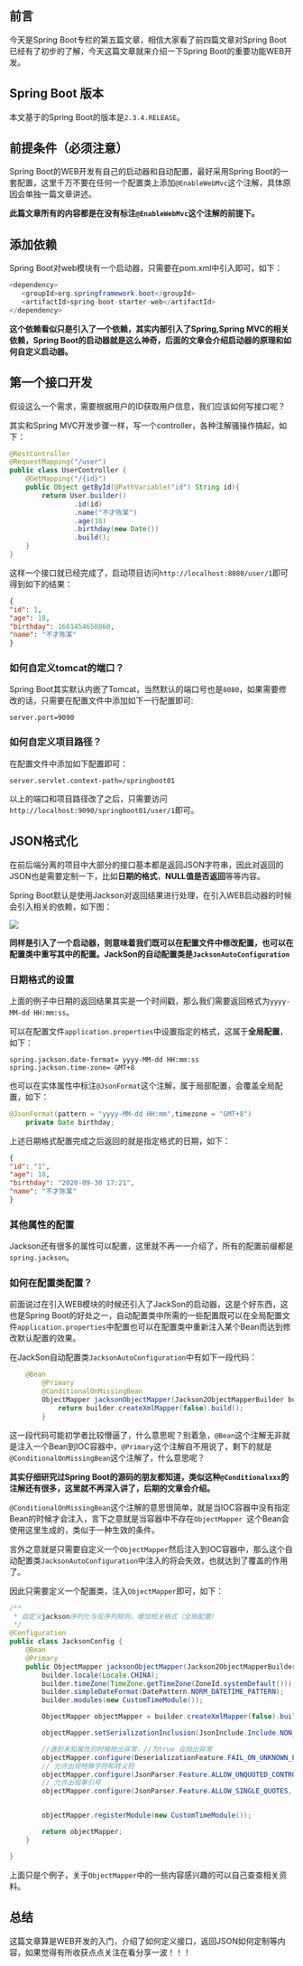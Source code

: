 ## 前言
今天是Spring Boot专栏的第五篇文章，相信大家看了前四篇文章对Spring Boot已经有了初步的了解，今天这篇文章就来介绍一下Spring Boot的重要功能WEB开发。

## Spring Boot 版本
本文基于的Spring Boot的版本是`2.3.4.RELEASE`。

## 前提条件（必须注意）
Spring Boot的WEB开发有自己的启动器和自动配置，最好采用Spring Boot的一套配置，这里千万不要在任何一个配置类上添加`@EnableWebMvc`这个注解，具体原因会单独一篇文章讲述。

**此篇文章所有的内容都是在没有标注`@EnableWebMvc`这个注解的前提下。**


## 添加依赖
Spring Boot对web模块有一个启动器，只需要在pom.xml中引入即可，如下：
```java
<dependency>
   <groupId>org.springframework.boot</groupId>
   <artifactId>spring-boot-starter-web</artifactId>
</dependency>
```

**这个依赖看似只是引入了一个依赖，其实内部引入了Spring,Spring MVC的相关依赖，Spring Boot的启动器就是这么神奇，后面的文章会介绍启动器的原理和如何自定义启动器。**

## 第一个接口开发
假设这么一个需求，需要根据用户的ID获取用户信息，我们应该如何写接口呢？

其实和Spring MVC开发步骤一样，写一个controller，各种注解骚操作搞起，如下：
```java
@RestController
@RequestMapping("/user")
public class UserController {
    @GetMapping("/{id}")
    public Object getById(@PathVariable("id") String id){
        return User.builder()
                .id(id)
                .name("不才陈某")
                .age(18)
                .birthday(new Date())
                .build();
    }
}
```

这样一个接口就已经完成了，启动项目访问`http://localhost:8080/user/1`即可得到如下的结果：
```json
{
"id": 1,
"age": 18,
"birthday": 1601454650860,
"name": "不才陈某"
}
```

### 如何自定义tomcat的端口？
Spring Boot其实默认内嵌了Tomcat，当然默认的端口号也是`8080`，如果需要修改的话，只需要在配置文件中添加如下一行配置即可:
```properties
server.port=9090
```

### 如何自定义项目路径？
在配置文件中添加如下配置即可：
```properties
server.servlet.context-path=/springboot01
```

以上的端口和项目路径改了之后，只需要访问`http://localhost:9090/springboot01/user/1`即可。


## JSON格式化
在前后端分离的项目中大部分的接口基本都是返回JSON字符串，因此对返回的JSON也是需要定制一下，比如**日期的格式**，**NULL值是否返回**等等内容。

Spring Boot默认是使用Jackson对返回结果进行处理，在引入WEB启动器的时候会引入相关的依赖，如下图：

![](https://img.java-family.cn/Spring%20Boot%E7%AC%AC%E4%BA%94%E5%BC%B9%EF%BC%8Cweb%E5%88%9D%E5%85%A5%E9%97%A8/1.png)

**同样是引入了一个启动器，则意味着我们既可以在配置文件中修改配置，也可以在配置类中重写其中的配置。JackSon的自动配置类是`JacksonAutoConfiguration`**
  
### 日期格式的设置

上面的例子中日期的返回结果其实是一个时间戳，那么我们需要返回格式为`yyyy-MM-dd HH:mm:ss`。

可以在配置文件`application.properties`中设置指定的格式，这属于**全局配置**，如下：
```properties
spring.jackson.date-format= yyyy-MM-dd HH:mm:ss
spring.jackson.time-zone= GMT+8
```

也可以在实体属性中标注`@JsonFormat`这个注解，属于局部配置，会覆盖全局配置，如下：
```java
@JsonFormat(pattern = "yyyy-MM-dd HH:mm",timezone = "GMT+8")
    private Date birthday;
```

上述日期格式配置完成之后返回的就是指定格式的日期，如下：
```json
{
"id": "1",
"age": 18,
"birthday": "2020-09-30 17:21",
"name": "不才陈某"
}
```

### 其他属性的配置
Jackson还有很多的属性可以配置，这里就不再一一介绍了，所有的配置前缀都是`spring.jackson`。

### 如何在配置类配置？
前面说过在引入WEB模块的时候还引入了JackSon的启动器，这是个好东西，这也是Spring Boot的好处之一，自动配置类中所需的一些配置既可以在全局配置文件`application.properties`中配置也可以在配置类中重新注入某个Bean而达到修改默认配置的效果。

在JackSon自动配置类`JacksonAutoConfiguration`中有如下一段代码：
```java
    @Bean
		@Primary
		@ConditionalOnMissingBean
		ObjectMapper jacksonObjectMapper(Jackson2ObjectMapperBuilder builder) {
			return builder.createXmlMapper(false).build();
		}
```

这一段代码可能初学者比较懵逼了，什么意思呢？别着急，`@Bean`这个注解无非就是注入一个Bean到IOC容器中，`@Primary`这个注解自不用说了，剩下的就是`@ConditionalOnMissingBean`这个注解了，什么意思呢？

**其实仔细研究过Spring Boot的源码的朋友都知道，类似这种`@Conditionalxxx`的注解还有很多，这里就不再深入讲了，后期的文章会介绍。**

`@ConditionalOnMissingBean`这个注解的意思很简单，就是当IOC容器中没有指定Bean的时候才会注入，言下之意就是当容器中不存在`ObjectMapper `这个Bean会使用这里生成的，类似于一种生效的条件。

言外之意就是只需要自定义一个`ObjectMapper`然后注入到IOC容器中，那么这个自动配置类`JacksonAutoConfiguration`中注入的将会失效，也就达到了覆盖的作用了。

因此只需要定义一个配置类，注入`ObjectMapper`即可，如下：
```java
/**
 * 自定义jackson序列化与反序列规则，增加相关格式（全局配置）
 */
@Configuration
public class JacksonConfig {
    @Bean
    @Primary
    public ObjectMapper jacksonObjectMapper(Jackson2ObjectMapperBuilder builder) {
        builder.locale(Locale.CHINA);
        builder.timeZone(TimeZone.getTimeZone(ZoneId.systemDefault()));
        builder.simpleDateFormat(DatePattern.NORM_DATETIME_PATTERN);
        builder.modules(new CustomTimeModule());

        ObjectMapper objectMapper = builder.createXmlMapper(false).build();

        objectMapper.setSerializationInclusion(JsonInclude.Include.NON_EMPTY);

        //遇到未知属性的时候抛出异常，//为true 会抛出异常
        objectMapper.configure(DeserializationFeature.FAIL_ON_UNKNOWN_PROPERTIES, false);
        // 允许出现特殊字符和转义符
        objectMapper.configure(JsonParser.Feature.ALLOW_UNQUOTED_CONTROL_CHARS, true);
        // 允许出现单引号
        objectMapper.configure(JsonParser.Feature.ALLOW_SINGLE_QUOTES, true);


        objectMapper.registerModule(new CustomTimeModule());

        return objectMapper;
    }

}
```

上面只是个例子，关于`ObjectMapper`中的一些内容感兴趣的可以自己查查相关资料。

## 总结
这篇文章算是WEB开发的入门，介绍了如何定义接口，返回JSON如何定制等内容，如果觉得有所收获点点关注在看分享一波！！！






